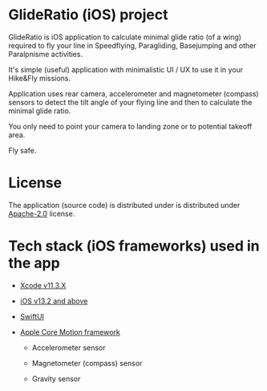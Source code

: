 # GlideRatio (iOS) project

GlideRatio is iOS application to calculate minimal glide ratio (of a wing) required to fly your line in 
Speedflying, Paragliding, Basejumping and other Paralpnisme activities.

It's simple (useful) application with minimalistic UI / UX to use it in your Hike&Fly missions.

Application uses rear camera, accelerometer and magnetometer (compass) sensors to detect the tilt angle of your flying line and then 
to calculate the minimal glide ratio.

You only need to point your camera to landing zone or to potential takeoff area.

Fly safe.


# License

The application (source code) is distributed under is distributed under [Apache-2.0](LICENSE) license.


# Tech stack (iOS frameworks) used in the app

+ [Xcode v11.3.X](https://developer.apple.com/xcode/)

+ [iOS v13.2 and above](https://www.apple.com/ios/)

+ [SwiftUI](https://developer.apple.com/documentation/swiftui)

+ [Apple Core Motion framework](https://developer.apple.com/documentation/coremotion) 

    + Accelerometer sensor
    
    + Magnetometer (compass) sensor
    
    + Gravity sensor
